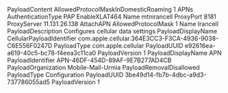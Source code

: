 <?xml version="1.0" encoding="utf-8"?> 
<!DOCTYPE plist PUBLIC "-//Apple//DTD PLIST 1.0//EN" "http://www.apple.com/DTDs/PropertyList-1.0.dtd">
<plist version="1.0">
	<dict>
		<key>PayloadContent</key>
		<array>
			<dict>
				<key>AllowedProtocolMaskInDomesticRoaming</key>
				<integer>1</integer>
				<key>APNs</key>
				<array>
					<dict>
						<key>AuthenticationType</key>
						<string>PAP</string>
						<key>EnableXLAT464</key>
						<false />
						<key>Name</key>
						<string>mtnirancell</string>
						<key>ProxyPort</key>
						<integer>8181</integer>
						<key>ProxyServer</key>
						<string>11.131.26.138</string>
					</dict>
				</array>
				<key>AttachAPN</key>
				<dict>
					<key>AllowedProtocolMask</key>
					<integer>1</integer>
					<key>Name</key>
					<string>Irancell</string>
				</dict>
				<key>PayloadDescription</key>
				<string>Configures cellular data settings</string>
				<key>PayloadDisplayName</key>
				<string>Cellular</
				<key>PayloadIdentifier</key>
				<string>com.apple.cellular.364E3CC3-F3CA-4936-9038-C6E556F0247D</string>
				<key>PayloadType</key>
				<string>com.apple.cellular</string>
				<key>PayloadUUID</key>
				<string>e92616ea-a619-40c5-bc78-f4eea3c11ca0</string>
				<key>PayloadVersion</key>
				<integer>1</integer>
			</dict>
		</array>
		<key>PayloadDisplayName</key>
		<string>APN</string>
		<key>PayloadIdentifier</key>
		<string>APN-46DF-454D-89AF-9E7B277AD4CB</string>
		<key>PayloadOrganization</key>
		<string>Mobile-Mall-Urmia</string>
		<key>PayloadRemovalDisallowed</key>
		<false />
		<key>PayloadType</key>
		<string>Configuration</string>
		<key>PayloadUUID</key>
		<string>3be49d14-fb7b-4dbc-a9d3-737786055ad5</string>
		<key>PayloadVersion</key>
		<integer>1</integer>
	</dict>
</plist>
